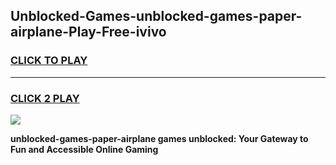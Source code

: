 
## Unblocked-Games-unblocked-games-paper-airplane-Play-Free-ivivo
<h3>
<a href="https://premium76.site?title=unblocked-games-paper-airplane&ref=17A">CLICK TO PLAY</a></h3>
<hr>

<h3>
<a href="https://premium76.site?title=unblocked-games-paper-airplane&ref=17A">CLICK 2 PLAY</a>
  
</h3>

<a href="https://premium76.site?title=unblocked-games-paper-airplane&ref=17A"><img src="https://clearcache.store/games.png"></a>


**unblocked-games-paper-airplane games unblocked: Your Gateway to Fun and Accessible Online Gaming**
